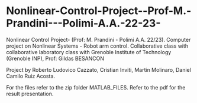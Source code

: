# Nonlinear-Control-Project--Prof-M.-Prandini---Polimi-A.A.-22-23-
Nonlinear Control Project- (Prof: M. Prandini - Polimi A.A. 22/23). Computer project on Nonlinear Systems - Robot arm control. Collaborative class with collaborative laboratory class with Grenoble Institute of Technology (Grenoble INP), Prof: Gildas BESANCON


Project by  Roberto Ludovico Cazzato, Cristian Inviti, Martin Molinaro, Daniel Camilo Ruiz Acosta.


For the files refer to the zip folder MATLAB_FILES. Refer to the pdf for the result presentation.

